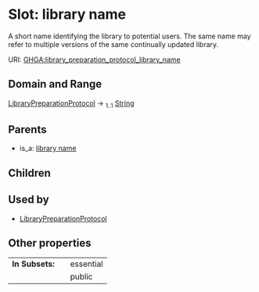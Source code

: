 
# Slot: library name


A short name identifying the library to potential users. The same name may refer to multiple versions of the same continually updated library.

URI: [GHGA:library_preparation_protocol_library_name](https://w3id.org/GHGA/library_preparation_protocol_library_name)


## Domain and Range

[LibraryPreparationProtocol](LibraryPreparationProtocol.md) &#8594;  <sub>1..1</sub> [String](types/String.md)

## Parents

 *  is_a: [library name](library_name.md)

## Children


## Used by

 * [LibraryPreparationProtocol](LibraryPreparationProtocol.md)

## Other properties

|  |  |  |
| --- | --- | --- |
| **In Subsets:** | | essential |
|  | | public |

